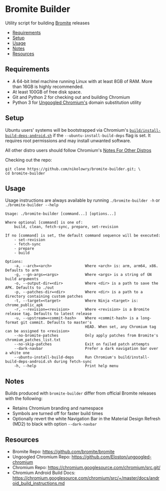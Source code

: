 # Bromite Builder

Utility script for building [Bromite](https://github.com/bromite/bromite) releases

- [Requirements](#requirements)
- [Setup](#setup)
- [Usage](#usage)
- [Notes](#notes)
- [Resources](#resources)

## <a name="requirements"></a>Requirements

- A 64-bit Intel machine running Linux with at least 8GB of RAM.
More than 16GB is highly recommended.
- At least 100GB of free disk space.
- Git and Python 2 for checking out and building Chromium
- Python 3 for [Ungoogled Chromium's](https://github.com/Eloston/ungoogled-chromium) domain substitution utility

## <a name="setup"></a>Setup

Ubuntu users' systems will be bootstrapped via Chromium's
[`build/install-build-deps-android.sh`](https://chromium.googlesource.com/chromium/src.git/+/master/build/install-build-deps-android.sh)
if the `--ubuntu-install-build-deps` flag is set. It requires root permissions
and may install unwanted software.

All other distro users should follow Chromium's
[Notes For Other Distros](https://chromium.googlesource.com/chromium/src/+/master/docs/linux/build_instructions.md#notes)

Checking out the repo:
```shell
git clone https://github.com/nikolowry/bromite-builder.git; \
cd bromite-builder
```

## <a name="usage"></a>Usage

Usage instructions are always available by running `./bromite-builder -h` or
`./bromite-builder --help`

```
Usage: ./bromite-builder [command...] [options...]

Where optional [command] is one of:
    build, clean, fetch-sync, prepare, set-revision

If no [command] is set, the default command sequence will be executed:
    - set-revision
    - fetch-sync
    - prepare
    - build

Options:
    -a, --arch=<arch>               Where <arch> is: arm, arm64, x86. Defaults to arm
    -g, --gn-args=<args>            Where <args> is a string of GN build arguments
    -o, --output-dir=<dir>          Where <dir> is a path to save the APK. Defaults to ./out
    -p, --patches-dir=<dir>         Where <dir> is a path to a directory containing custom patches
    -t, --target=<target>           Where Ninja <target> is: chrome_public_apk
    -r, --revision=<revision>       Where <revision> is a Bromite release tag. Defaults to latest release
    -u, --upstream=<commit-hash>    Where <commit-hash> is a long-format git commit. Defaults to master's
                                    HEAD. When set, any Chromium tag can be assigned to <revision>
    --no-bromite-patches            Only apply patches from Bromite's chromium_patches_list.txt
    --no-skip-patches               Exit on failed patch attempts
    --dark-navbar                   Prefer a dark navigation bar over a white one
    --ubuntu-install-build-deps     Run Chromium's build/install-build-deps-android.sh during fetch-sync
    -h, --help                      Print help menu
```

## <a name="notes"></a>Notes

Builds produced with `bromite-builder` differ from official Bromite releases with
the following:

- Retains Chromium branding and namespace
- Symbols are turned off for faster build times
- Optionally revert the white Navigation Bar in the Material Design Refresh (MD2)
to black with option `--dark-navbar`

## <a name="resources"></a>Resources

- Bromite Repo: https://github.com/bromite/bromite
- Ungoogled Chromium Repo: https://github.com/Eloston/ungoogled-chromium
- Chromium Repo: https://chromium.googlesource.com/chromium/src.git/
- Chromium Android Build Docs: https://chromium.googlesource.com/chromium/src/+/master/docs/android_build_instructions.md
